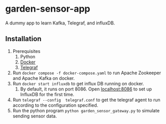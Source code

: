 # garden-sensor-app
A dummy app to learn Kafka, Telegraf, and influxDB.


## Installation
1. Prerequisites
    1. Python
    2. [Docker](https://docs.docker.com/engine/install/)
    3. [Telegraf](https://docs.influxdata.com/telegraf/v1.21/introduction/installation/)
2. Run `docker compose -f docker-compose.yaml` to run Apache Zookeeper and Apache Kafka on docker.
3. Run `docker start influxdb` to get influx DB running on docker.
    1. By default, it runs on port 8086. Open [localhost:8086](http://localhost:8086) to set up InfluxDB for the first time.
4. Run `telegraf --config  telegraf.conf` to get the telegraf agent to run according to the configuration specified.
5. Run the python program `python garden_sensor_gateway.py` to simulate sending sensor data.

